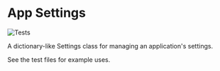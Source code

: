 # App Settings

![Tests](https://github.com/wheelercj/app_settings/actions/workflows/tests.yaml/badge.svg)

A dictionary-like Settings class for managing an application's settings.

See the test files for example uses.
